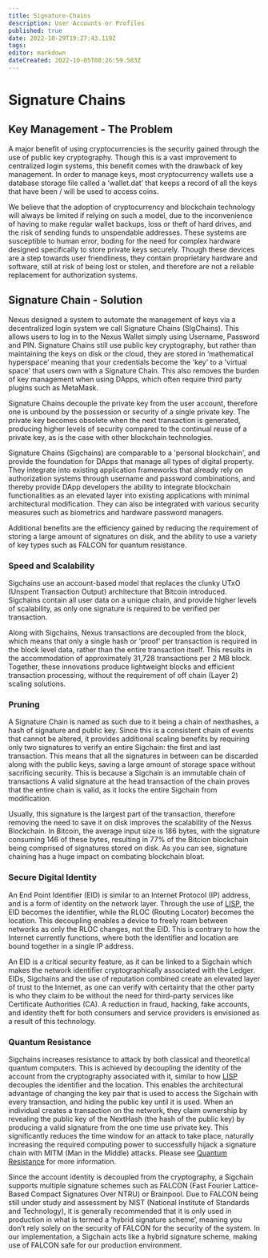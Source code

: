 ```yaml
---
title: Signature-Chains
description: User Accounts or Profiles
published: true
date: 2022-10-29T19:27:43.119Z
tags: 
editor: markdown
dateCreated: 2022-10-05T08:26:59.583Z
---
```


# Signature Chains

## Key Management - The Problem

A major benefit of using cryptocurrencies is the security gained through the use of public key cryptography. Though this is a vast improvement to centralized login systems, this benefit comes with the drawback of key management. In order to manage keys, most cryptocurrency wallets use a database storage file called a ‘wallet.dat’ that keeps a record of all the keys that have been / will be used to access coins.

We believe that the adoption of cryptocurrency and blockchain technology will always be limited if relying on such a model, due to the inconvenience of having to make regular wallet backups, loss or theft of hard drives, and the risk of sending funds to unspendable addresses. These systems are susceptible to human error, boding for the need for complex hardware designed specifically to store private keys securely. Though these devices are a step towards user friendliness, they contain proprietary hardware and software, still at risk of being lost or stolen, and therefore are not a reliable replacement for authorization systems.

## Signature Chain - Solution&#x20;

Nexus designed a system to automate the management of keys via a decentralized login system we call Signature Chains (SIgChains). This allows users to log in to the Nexus Wallet simply using  Username, Password and PIN. Signature Chains still use public key cryptography, but rather than maintaining the keys on disk or the cloud, they are stored in ‘mathematical hyperspace’ meaning that your credentials become the 'key' to a 'virtual space' that users own with a Signature Chain. This also removes the burden of key management when using DApps, which often require third party plugins such as MetaMask.

Signature Chains decouple the private key from the user account, therefore one is unbound by the possession or security of a single private key. The private key becomes obsolete when the next transaction is generated, producing higher levels of security compared to the continual reuse of a private key, as is the case with other blockchain technologies.

Signature Chains (Sigchains) are comparable to a 'personal blockchain', and provide the foundation for DApps that manage all types of digital property. They integrate into existing application frameworks that already rely on authorization systems through username and password combinations, and thereby provide DApp developers the ability to integrate blockchain functionalities as an elevated layer into existing applications with minimal architectural modification. They can also be integrated with various security measures such as biometrics and hardware password managers.

Additional benefits are the efficiency gained by reducing the requirement of storing a large amount of signatures on disk, and the ability to use a variety of key types such as FALCON for quantum resistance.

### Speed and Scalability

Sigchains use an account-based model that replaces the clunky UTxO (Unspent Transaction Output) architecture that Bitcoin introduced. Sigchains contain all user data on a unique chain, and provide higher levels of scalability, as only one signature is required to be verified per transaction.

Along with Sigchains, Nexus transactions are decoupled from the block, which means that only a single hash or ‘proof’ per transaction is required in the block level data, rather than the entire transaction itself. This results in the accommodation of approximately 31,728 transactions per 2 MB block. Together, these innovations produce lightweight blocks and efficient transaction processing, without the requirement of off chain (Layer 2) scaling solutions.

### Pruning

A Signature Chain is named as such due to it being a chain of nexthashes, a hash of signature and public key. Since this is a consistent chain of events that cannot be altered, it provides additional scaling benefits by requiring only two signatures to verify an entire Sigchain: the first and last transaction. This means that all the signatures in between can be discarded along with the public keys, saving a large amount of storage space without sacrificing security. This is because a Sigchain is an immutable chain of transactions A valid signature at the head transaction of the chain proves that the entire chain is valid, as it locks the entire Sigchain from modification.

Usually, this signature is the largest part of the transaction, therefore removing the need to save it on disk improves the scalability of the Nexus Blockchain. In Bitcoin, the average input size is 186 bytes, with the signature consuming 146 of these bytes, resulting in 77% of the Bitcion blockchain being comprised of signatures stored on disk. As you can see, signature chaining has a huge impact on combating blockchain bloat.

### Secure Digital Identity

An End Point Identifier (EID) is similar to an Internet Protocol (IP) address, and is a form of identity on the network layer. Through the use of [LISP](broken-reference), the EID becomes the identifier, while the RLOC (Routing Locator) becomes the location. This decoupling enables a device to freely roam between networks as only the RLOC changes, not the EID. This is contrary to how the Internet currently functions, where both the identifier and location are bound together in a single IP address.

An EID is a critical security feature, as it can be linked to a Sigchain which makes the network identifier cryptographically associated with the Ledger. EIDs, Sigchains and the use of reputation combined create an elevated layer of trust to the Internet, as one can verify with certainty that the other party is who they claim to be without the need for third-party services like Certificate Authorities (CA). A reduction in fraud, hacking, fake accounts, and identity theft for both consumers and service providers is envisioned as a result of this technology.

### Quantum Resistance

Sigchains increases resistance to attack by both classical and theoretical quantum computers. This is achieved by decoupling the identity of the account from the cryptography associated with it, similar to how [LISP](broken-reference) decouples the identifier and the location. This enables the architectural advantage of changing the key pair that is used to access the Sigchain with every transaction, and hiding the public key until it is used. When an individual creates a transaction on the network, they claim ownership by revealing the public key of the NextHash (the hash of the public key) by producing a valid signature from the one time use private key. This significantly reduces the time window for an attack to take place, naturally increasing the required computing power to successfully hijack a signature chain with MITM (Man in the Middle) attacks. Please see [Quantum Resistance](broken-reference) for more information.

Since the account identity is decoupled from the cryptography, a Sigchain supports multiple signature schemes such as FALCON (Fast Fourier Lattice-Based Compact Signatures Over NTRU) or Brainpool. Due to FALCON being still under study and assessment by NIST (National Institute of Standards and Technology), it is generally recommended that it is only used in production in what is termed a ‘hybrid signature scheme’, meaning you don’t rely solely on the security of FALCON for the security of the system. In our implementation, a Sigchain acts like a hybrid signature scheme, making use of FALCON safe for our production environment.
